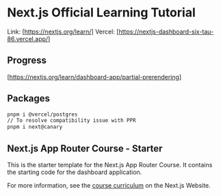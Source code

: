 # Next.js Official Learning Tutorial
Link: [https://nextjs.org/learn/]
Vercel: [https://nextjs-dashboard-six-tau-86.vercel.app/]

## Progress

[https://nextjs.org/learn/dashboard-app/partial-prerendering]

## Packages

```bash
pnpm i @vercel/postgres
// To resolve compatibility issue with PPR
pnpm i next@canary
```

## Next.js App Router Course - Starter

This is the starter template for the Next.js App Router Course. It contains the starting code for the dashboard application.

For more information, see the [course curriculum](https://nextjs.org/learn) on the Next.js Website.
